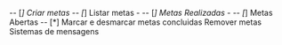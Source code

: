 -- [*] Criar metas 
-- [*] Listar metas
    -  -- [*] Metas Realizadas
    -  -- [*] Metas Abertas
-- [*] Marcar e desmarcar metas concluidas 
Remover metas
Sistemas de mensagens
